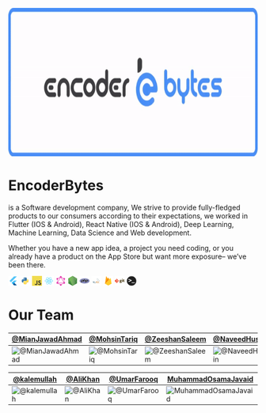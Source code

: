 <p align="center">
  <img width="100%" height='300' src="encoderbytes.gif" alt="EncoderBytes (PRIVATE) LIMITED" />
</p>

 <p align="center"><h1>EncoderBytes</h1> is a Software development company, We strive to provide fully-fledged products to our consumers according to their expectations, we worked in Flutter (IOS & Android), React Native (IOS & Android), Deep Learning, Machine Learning, Data Science and Web development.

 Whether you have a new app idea, a project you need coding, or you already have a product on the App Store but want more exposure– we’ve been there.
</p>

<code><img height="20" src="https://raw.githubusercontent.com/github/explore/80688e429a7d4ef2fca1e82350fe8e3517d3494d/topics/flutter/flutter.png"></code>
<code><img height="20" src="https://raw.githubusercontent.com/github/explore/80688e429a7d4ef2fca1e82350fe8e3517d3494d/topics/python/python.png"></code>
<code><img height="20" src="https://raw.githubusercontent.com/github/explore/80688e429a7d4ef2fca1e82350fe8e3517d3494d/topics/javascript/javascript.png"></code>
<code><img height="20" src="https://raw.githubusercontent.com/github/explore/80688e429a7d4ef2fca1e82350fe8e3517d3494d/topics/react/react.png"></code>
<code><img height="20" src="https://raw.githubusercontent.com/github/explore/5c058a388828bb5fde0bcafd4bc867b5bb3f26f3/topics/graphql/graphql.png"></code>
<code><img height="20" src="https://raw.githubusercontent.com/github/explore/80688e429a7d4ef2fca1e82350fe8e3517d3494d/topics/nodejs/nodejs.png"></code>
<code><img height="20" src="https://raw.githubusercontent.com/github/explore/80688e429a7d4ef2fca1e82350fe8e3517d3494d/topics/php/php.png"></code>
<code><img height="20" src="https://raw.githubusercontent.com/github/explore/80688e429a7d4ef2fca1e82350fe8e3517d3494d/topics/mysql/mysql.png"></code>
<code><img height="20" src="https://raw.githubusercontent.com/github/explore/80688e429a7d4ef2fca1e82350fe8e3517d3494d/topics/firebase/firebase.png"></code>
<code><img height="20" src="https://raw.githubusercontent.com/github/explore/80688e429a7d4ef2fca1e82350fe8e3517d3494d/topics/git/git.png"></code>
<code><img height="20" src="https://raw.githubusercontent.com/github/explore/80688e429a7d4ef2fca1e82350fe8e3517d3494d/topics/terminal/terminal.png"></code>


# Our Team

[@MianJawadAhmad](https://github.com/MianJawadAhmad) | [@MohsinTariq](https://github.com/MohsinTariq10) | [@ZeeshanSaleem](https://github.com/ZeeshanSalem) | [@NaveedHussain](https://github.com/navidanchitrali)
--- | --- | --- | ---
![@MianJawadAhmad](https://avatars.githubusercontent.com/u/39160224?v=4) | ![@MohsinTariq](https://avatars.githubusercontent.com/u/4686418?v=4) | ![@ZeeshanSaleem](https://avatars.githubusercontent.com/u/49438298?v=4) | ![@NaveedHussain](https://avatars.githubusercontent.com/u/48487470?v=4)

[@kalemullah](https://github.com/kalemullah) | [@AliKhan](https://github.com/Ali-here) | [@UmarFarooq](https://github.com/umarfarooqweb) | [MuhammadOsamaJavaid](https://github.com/GitMOJ)
--- | --- | --- | ---
![@kalemullah](https://avatars.githubusercontent.com/u/51668264?v=4) | ![@AliKhan](https://avatars.githubusercontent.com/u/60252563?v=4) | ![@UmarFarooq](https://avatars.githubusercontent.com/u/58306391?v=4) | ![MuhammadOsamaJavaid](https://avatars.githubusercontent.com/u/87387879?v=4)

